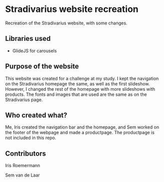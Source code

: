 # Stradivarius website recreation
Recreation of the Stradivarius website, with some changes.

## Libraries used
- GlideJS for carousels 

## Purpose of the website
This website was created for a challenge at my study. I kept the navigation on the Stradivarius homepage the same, as well as the first slideshow. However, I changed the rest of the homepage with more slideshows with products. The fonts and images that are used are the same as on the Stradivarius page. 

## Who created what?
Me, Iris created the navigation bar and the homepage, and Sem worked on the footer of the webpage and made a productpage. The productpage is not included in this repo.

## Contributors
Iris Roemermann

Sem van de Laar
